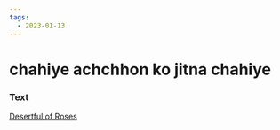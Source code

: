 ```yaml
---
tags:
  - 2023-01-13
---
```

# chahiye achchhon ko jitna chahiye

### Text
[Desertful of Roses](http://www.columbia.edu/itc/mealac/pritchett/00ghalib/189/index_189.html)

